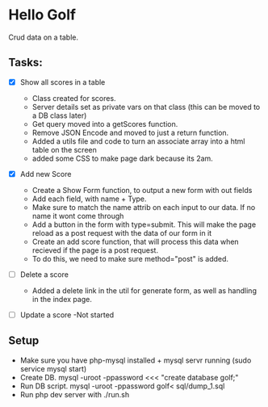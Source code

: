 # Hello Golf

Crud data on a table.

## Tasks:

- [x] Show all scores in a table
	- Class created for scores.
	- Server details set as private vars on that class (this can be moved to a DB class later)
	- Get query moved into a getScores function.
	- Remove JSON Encode and moved to just a return function. 
	- Added a utils file and code to turn an associate array into a html table on the screen
	- added some CSS to make page dark because its 2am.
- [x] Add new Score
	- Create a Show Form function, to output a new form with out fields
	- Add each field, with name + Type.
	- Make sure to match the name attrib on each input to our data. If no name it wont come through
	- Add a button in the form with type=submit. This will make the page reload as a post request with the data of our form in it
	- Create an add score function, that will process this data when recieved if the page is a post request.
	- To do this, we need to make sure method="post" is added.

- [ ] Delete a score
	- Added a delete link in the util for generate form, as well as handling in the index page.
- [ ] Update a score
	-Not started

## Setup

- Make sure you have php-mysql installed + mysql servr running (sudo service mysql start)
- Create DB. mysql -uroot -ppassword <<< "create database golf;"
- Run DB script.  mysql -uroot -ppassword golf< sql/dump_1.sql
- Run php dev server with ./run.sh 
